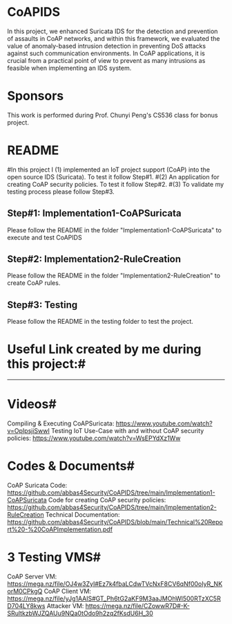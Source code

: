 
# CoAPIDS #
In this project, we enhanced Suricata IDS for the detection and prevention of assaults in CoAP networks, and within this framework, we evaluated the value of anomaly-based intrusion detection in preventing DoS attacks against such communication environments. In CoAP applications, it is crucial from a practical point of view to prevent as many intrusions as feasible when implementing an IDS system.
# Sponsors #
This work is performed during Prof. Chunyi Peng's CS536 class for bonus project.

# README #
#In this project I (1) implemented an IoT project support (CoAP) into the open source IDS (Suricata). To test it follow Step#1.
#(2) An application for creating CoAP security policies. To test it follow Step#2. 
#(3) To validate my testing process please follow Step#3. 


Step#1: Implementation1-CoAPSuricata
---------------------------------------------
Please follow the README in the folder "Implementation1-CoAPSuricata" to execute and test CoAPIDS

Step#2: Implementation2-RuleCreation
---------------------------------------------
Please follow the README in the folder "Implementation2-RuleCreation" to create CoAP rules.

Step#3: Testing
---------------------------------------------
Please follow the README in the testing folder to test the project. 


# Useful Link created by me during this project:# 
---------------------------------------------
# Videos# 
Compiling & Executing CoAPSuricata: https://www.youtube.com/watch?v=OpIpsjiSwwI
Testing IoT Use-Case with and without CoAP security policies: https://www.youtube.com/watch?v=WsEPYdXz1Ww

# Codes & Documents# 
CoAP Suricata Code: https://github.com/abbas4Security/CoAPIDS/tree/main/Implementation1-CoAPSuricata
Code for creating CoAP security policies: https://github.com/abbas4Security/CoAPIDS/tree/main/Implementation2-RuleCreation
Technical Documentation: https://github.com/abbas4Security/CoAPIDS/blob/main/Technical%20Report%20-%20CoAPImplementation.pdf


# 3 Testing VMS# 
CoAP Server VM: https://mega.nz/file/OJ4w3ZyI#Ez7k4fbaLCdwTVcNxF8CV6qNf00oIyR_NKorM0CPkgQ
CoAP Client VM: https://mega.nz/file/yJg1AAIS#GT_Ph6tG2aKF9M3aaJMOhWl500RTzXC5RD704LY8kws
Attacker VM: https://mega.nz/file/CZowwR7D#-K-SRultkzbWJZQAUu9NQa0tOdo9h2zq2fKsdU6H_30

